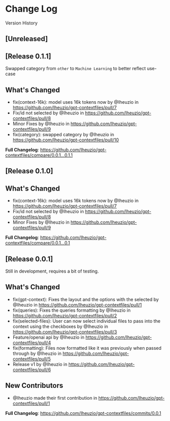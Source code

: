 # Change Log

Version History

## [Unreleased]

## [Release 0.1.1]

Swapped category from `other` to `Machine Learning` to better reflect use-case

## What's Changed
* fix(context-16k): model uses 16k tokens now by @Iheuzio in https://github.com/Iheuzio/gpt-contextfiles/pull/7
* Fix/id not selected by @Iheuzio in https://github.com/Iheuzio/gpt-contextfiles/pull/8
* Minor Fixes by @Iheuzio in https://github.com/Iheuzio/gpt-contextfiles/pull/9
* fix(category): swapped category by @Iheuzio in https://github.com/Iheuzio/gpt-contextfiles/pull/10


**Full Changelog**: https://github.com/Iheuzio/gpt-contextfiles/compare/0.0.1...0.1.1

## [Release 0.1.0]

## What's Changed
* fix(context-16k): model uses 16k tokens now by @Iheuzio in https://github.com/Iheuzio/gpt-contextfiles/pull/7
* Fix/id not selected by @Iheuzio in https://github.com/Iheuzio/gpt-contextfiles/pull/8
* Minor Fixes by @Iheuzio in https://github.com/Iheuzio/gpt-contextfiles/pull/9


**Full Changelog**: https://github.com/Iheuzio/gpt-contextfiles/compare/0.0.1...0.1

## [Release 0.0.1]

Still in development, requires a bit of testing.

## What's Changed
* fix(gpt-context): Fixes the layout and the options with the selected by @Iheuzio in https://github.com/Iheuzio/gpt-contextfiles/pull/1
* fix(queries): Fixes the queries formatting by @Iheuzio in https://github.com/Iheuzio/gpt-contextfiles/pull/2
* fix(selected-files): User can now select individual files to pass into the context using the checkboxes by @Iheuzio in https://github.com/Iheuzio/gpt-contextfiles/pull/3
* Feature/openai api by @Iheuzio in https://github.com/Iheuzio/gpt-contextfiles/pull/4
* fix(formatting): Files now formatted like it was previously when passed through by @Iheuzio in https://github.com/Iheuzio/gpt-contextfiles/pull/5
* Release v1 by @Iheuzio in https://github.com/Iheuzio/gpt-contextfiles/pull/6

## New Contributors
* @Iheuzio made their first contribution in https://github.com/Iheuzio/gpt-contextfiles/pull/1

**Full Changelog**: https://github.com/Iheuzio/gpt-contextfiles/commits/0.0.1